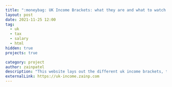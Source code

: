 ```yaml
---
title: ":moneybag: UK Income Brackets: what they are and what to watch out for"
layout: post
date: 2021-11-25 12:00
tag:
  - uk
  - tax
  - salary
  - html
hidden: true
projects: true

category: project
author: zainpatel
description: "This website lays out the different uk income brackets, their pitfalls and benefits and how to optimise your income"
externalLink: https://uk-income.zainp.com
---
```

